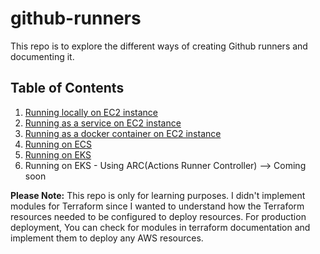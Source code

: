# github-runners

This repo is to explore the different ways of creating Github runners and documenting it. 

## Table of Contents
1. [Running locally on EC2 instance](https://github.com/karthikrajkkr/github-runners-on-aws/tree/main/runner-ec2-local)
2. [Running as a service on EC2 instance](https://github.com/karthikrajkkr/github-runners-on-aws/tree/main/runner-ec2-service)
3. [Running as a docker container on EC2 instance](https://github.com/karthikrajkkr/github-runners-on-aws/tree/main/runner-ec2-docker)
4. [Running on ECS](https://github.com/karthikrajkkr/github-runners-on-aws/tree/main/runner-ecs)
5. [Running on EKS](https://github.com/karthikrajkkr/github-runners-on-aws/tree/main/runner-eks)
6. Running on EKS - Using ARC(Actions Runner Controller) --> Coming soon

**Please Note:** This repo is only for learning purposes. I didn't implement modules for Terraform since I wanted to understand how the Terraform resources needed to be configured to deploy resources. For production deployment, You can check for modules in terraform documentation and implement them to deploy any AWS resources.<br>
